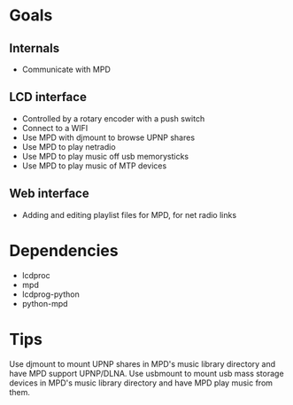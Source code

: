 Goals
=====

Internals
----------
 * Communicate with MPD

LCD interface
-------------
 * Controlled by a rotary encoder with a push switch
 * Connect to a WIFI
 * Use MPD with djmount to browse UPNP shares
 * Use MPD to play netradio
 * Use MPD to play music off usb memorysticks
 * Use MPD to play music of MTP devices
 
Web interface
-------------
 * Adding and editing playlist files for MPD, for net radio links
 
 
 Dependencies
 ============
 
  * lcdproc
  * mpd
  * lcdprog-python
  * python-mpd
 
 
 Tips
 ====
 
 Use djmount to mount UPNP shares in MPD's music library directory and have MPD
 support UPNP/DLNA.
 Use usbmount to mount usb mass storage devices in MPD's music library directory and have MPD
 play music from them.
